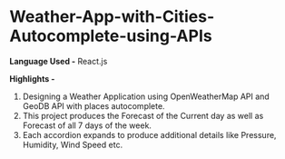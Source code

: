 # Weather-App-with-Cities-Autocomplete-using-APIs
**Language Used -** React.js

**Highlights -**
1. Designing a Weather Application using OpenWeatherMap API and GeoDB API with places autocomplete.
2. This project produces the Forecast of the Current day as well as Forecast of all 7 days of the week.
3. Each accordion expands to produce additional details like Pressure, Humidity, Wind Speed etc.
